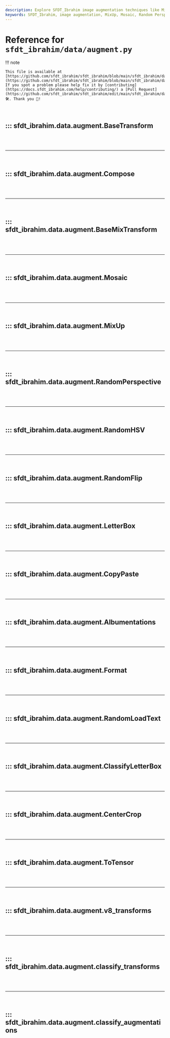 ```yaml
---
description: Explore SFDT_Ibrahim image augmentation techniques like MixUp, Mosaic, and Random Perspective for enhancing model training. Improve your deep learning models now.
keywords: SFDT_Ibrahim, image augmentation, MixUp, Mosaic, Random Perspective, deep learning, model training, YOLO
---
```


# Reference for `sfdt_ibrahim/data/augment.py`

!!! note

    This file is available at [https://github.com/sfdt_ibrahim/sfdt_ibrahim/blob/main/sfdt_ibrahim/data/augment.py](https://github.com/sfdt_ibrahim/sfdt_ibrahim/blob/main/sfdt_ibrahim/data/augment.py). If you spot a problem please help fix it by [contributing](https://docs.sfdt_ibrahim.com/help/contributing/) a [Pull Request](https://github.com/sfdt_ibrahim/sfdt_ibrahim/edit/main/sfdt_ibrahim/data/augment.py) 🛠️. Thank you 🙏!

<br>

## ::: sfdt_ibrahim.data.augment.BaseTransform

<br><br><hr><br>

## ::: sfdt_ibrahim.data.augment.Compose

<br><br><hr><br>

## ::: sfdt_ibrahim.data.augment.BaseMixTransform

<br><br><hr><br>

## ::: sfdt_ibrahim.data.augment.Mosaic

<br><br><hr><br>

## ::: sfdt_ibrahim.data.augment.MixUp

<br><br><hr><br>

## ::: sfdt_ibrahim.data.augment.RandomPerspective

<br><br><hr><br>

## ::: sfdt_ibrahim.data.augment.RandomHSV

<br><br><hr><br>

## ::: sfdt_ibrahim.data.augment.RandomFlip

<br><br><hr><br>

## ::: sfdt_ibrahim.data.augment.LetterBox

<br><br><hr><br>

## ::: sfdt_ibrahim.data.augment.CopyPaste

<br><br><hr><br>

## ::: sfdt_ibrahim.data.augment.Albumentations

<br><br><hr><br>

## ::: sfdt_ibrahim.data.augment.Format

<br><br><hr><br>

## ::: sfdt_ibrahim.data.augment.RandomLoadText

<br><br><hr><br>

## ::: sfdt_ibrahim.data.augment.ClassifyLetterBox

<br><br><hr><br>

## ::: sfdt_ibrahim.data.augment.CenterCrop

<br><br><hr><br>

## ::: sfdt_ibrahim.data.augment.ToTensor

<br><br><hr><br>

## ::: sfdt_ibrahim.data.augment.v8_transforms

<br><br><hr><br>

## ::: sfdt_ibrahim.data.augment.classify_transforms

<br><br><hr><br>

## ::: sfdt_ibrahim.data.augment.classify_augmentations

<br><br>
